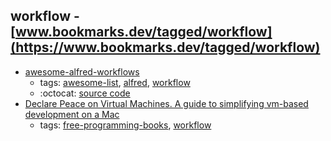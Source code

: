workflow - [www.bookmarks.dev/tagged/workflow](https://www.bookmarks.dev/tagged/workflow)
---
* [awesome-alfred-workflows](https://github.com/derimagia/awesome-alfred-workflows#readme)
    * tags: [awesome-list](../tagged/awesome-list.md), [alfred](../tagged/alfred.md), [workflow](../tagged/workflow.md)
    * :octocat: [source code](https://github.com/derimagia/awesome-alfred-workflows#readme)
* [Declare Peace on Virtual Machines. A guide to simplifying vm-based development on a Mac](https://leanpub.com/declarepeaceonvms)
    * tags: [free-programming-books](../tagged/free-programming-books.md), [workflow](../tagged/workflow.md)
